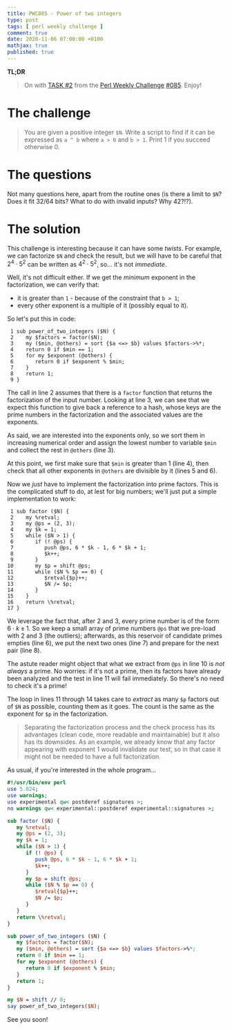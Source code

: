 ```yaml
---
title: PWC085 - Power of two integers
type: post
tags: [ perl weekly challenge ]
comment: true
date: 2020-11-06 07:00:00 +0100
mathjax: true
published: true
---
```


**TL;DR**

> On with [TASK #2][] from the [Perl Weekly Challenge][] [#085][].
> Enjoy!

# The challenge

> You are given a positive integer `$N`. Write a script to find if it
> can be expressed as `a ^ b` where `a > 0` and `b > 1`. Print 1 if you
> succeed otherwise 0.

# The questions

Not many questions here, apart from the routine ones (is there a limit
to `$N`? Does it fit 32/64 bits? What to do with invalid inputs? Why
42?!?).

# The solution

This challenge is interesting because it can have some *twists*. For
example, we can factorize `$N` and check the result, but we will have to
be careful that $2^4 \cdot 5^2$ can be written as $4^2 \cdot 5^2$, so...
it's not *immediate*.

Well, it's not difficult either. If we get the *minimum* exponent in the
factorization, we can verify that:

- it is greater than `1` - because of the constraint that `b > 1`;
- every other exponent is a multiple of it (possibly equal to it).

So let's put this in code:

```
 1 sub power_of_two_integers ($N) {
 2    my $factors = factor($N);
 3    my ($min, @others) = sort {$a <=> $b} values $factors->%*;
 4    return 0 if $min == 1;
 5    for my $exponent (@others) {
 6       return 0 if $exponent % $min;
 7    }
 8    return 1;
 9 }
```

The call in line 2 assumes that there is a `factor` function that
returns the factorization of the input number. Looking at line 3, we can
see that we expect this function to give back a reference to a hash,
whose keys are the prime numbers in the factorization and the associated
values are the exponents.

As said, we are interested into the exponents only, so we sort them in
increasing numerical order and assign the lowest number to variable
`$min` and collect the rest in `@others` (line 3).

At this point, we first make sure that `$min` is greater than 1 (line
4), then check that all other exponents in `@others` are divisible by it
(lines 5 and 6).

Now we *just* have to implement the factorization into prime factors.
This is the complicated stuff to do, at lest for big numbers; we'll just
put a simple implementation to work:

```
 1 sub factor ($N) {
 2    my %retval;
 3    my @ps = (2, 3);
 4    my $k = 1;
 5    while ($N > 1) {
 6       if (! @ps) {
 7          push @ps, 6 * $k - 1, 6 * $k + 1;
 8          $k++;
 9       }
10       my $p = shift @ps;
11       while ($N % $p == 0) {
12          $retval{$p}++;
13          $N /= $p;
14       }
15    }
16    return \%retval;
17 }
```

We leverage the fact that, after $2$ and $3$, every prime number is of
the form $6 \cdot k \pm 1$. So we keep a small array of prime numbers
`@ps` that we pre-load with $2$ and $3$ (the outliers); afterwards, as
this reservoir of candidate primes empties (line 6), we put the next two
ones (line 7) and prepare for the next pair (line 8).

The astute reader might object that what we extract from `@ps` in line
10 is *not always* a prime. No worries: if it's not a prime, then its
factors have already been analyzed and the test in line 11 will fail
immediately. So there's no need to check it's a prime!

The loop in lines 11 through 14 takes care to *extract* as many `$p`
factors out of `$N` as possible, counting them as it goes. The count is
the same as the exponent for `$p` in the factorization.

> Separating the factorization process and the check process has its
> advantages (clean code, more readable and maintainable) but it also
> has its downsides. As an example, we already know that any factor
> appearing with exponent $1$ would invalidate our test, so in that case
> it might not be needed to have a full factorization.

As usual, if you're interested in the whole program...

```perl
#!/usr/bin/env perl
use 5.024;
use warnings;
use experimental qw< postderef signatures >;
no warnings qw< experimental::postderef experimental::signatures >;

sub factor ($N) {
   my %retval;
   my @ps = (2, 3);
   my $k = 1;
   while ($N > 1) {
      if (! @ps) {
         push @ps, 6 * $k - 1, 6 * $k + 1;
         $k++;
      }
      my $p = shift @ps;
      while ($N % $p == 0) {
         $retval{$p}++;
         $N /= $p;
      }
   }
   return \%retval;
}

sub power_of_two_integers ($N) {
   my $factors = factor($N);
   my ($min, @others) = sort {$a <=> $b} values $factors->%*;
   return 0 if $min == 1;
   for my $exponent (@others) {
      return 0 if $exponent % $min;
   }
   return 1;
}

my $N = shift // 8;
say power_of_two_integers($N);
```

See you soon!

[Perl Weekly Challenge]: https://perlweeklychallenge.org/
[#085]: https://perlweeklychallenge.org/blog/perl-weekly-challenge-085/
[TASK #2]: https://perlweeklychallenge.org/blog/perl-weekly-challenge-085/#TASK2
[Perl]: https://www.perl.org/
